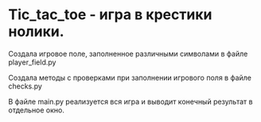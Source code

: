 # Tic_tac_toe - игра в крестики нолики.
Создала игровое поле, заполненное различными символами в файле player_field.py

Создала методы с проверками при заполнении игрового поля в файле checks.py 

В файле main.py реализуется вся игра и выводит конечный результат в отдельное окно.
